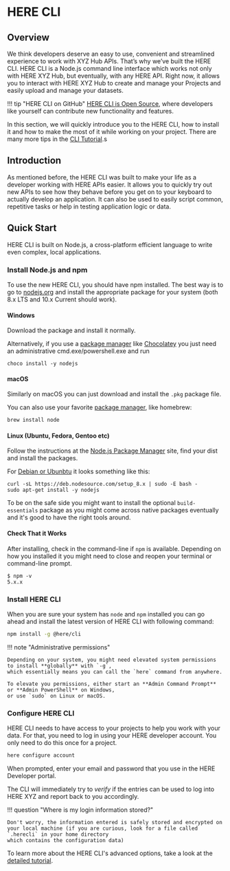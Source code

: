 # HERE CLI

## Overview

We think developers deserve an easy to use, convenient and streamlined experience to work with XYZ Hub APIs. That’s why we’ve built the HERE CLI. HERE CLI is a Node.js command line interface which works not only with HERE XYZ Hub, but eventually, with any HERE API. Right now, it allows you to interact with HERE XYZ Hub to create and manage your Projects and easily upload and manage your datasets.

<script id="asciicast-ohII9SQNs1RIuaSkfAO5UgHlX" src="https://asciinema.org/a/ohII9SQNs1RIuaSkfAO5UgHlX.js" async></script>

!!! tip "HERE CLI on GitHub"
    [HERE CLI is Open Source](https://github.com/heremaps/here-cli), where developers like yourself can contribute new functionality and features.

In this section, we will quickly introduce you to the HERE CLI, how to install it and how to make the
most of it while working on your project. There are many more tips in the [CLI Tutorial](https://developer.here.com/tutorials/using-the-xyz-cli/).s

## Introduction

As mentioned before, the HERE CLI was built to make your life as a developer working with HERE APIs
easier. It allows you to quickly try out new APIs to see how they behave before you get on to your
keyboard to actually develop an application. It can also be used to easily script common, repetitive
tasks or help in testing application logic or data.

## Quick Start

HERE CLI is built on Node.js, a cross-platform efficient language to write even complex, local applications.

### Install Node.js and npm

To use the new HERE CLI, you should have npm installed. The best way is to go to
[nodejs.org](https://nodejs.org/en/download/) and install the appropriate package for your
system (both 8.x LTS and 10.x Current should work).

#### Windows

Download the package and install it normally.

Alternatively, if you use a [package manager](https://nodejs.org/en/download/package-manager/#windows) like [Chocolatey](https://chocolatey.org/)
you just need an administrative cmd.exe/powershell.exe and run

```
choco install -y nodejs
```

#### macOS

Similarly on macOS you can just download and install the `.pkg` package file.

You can also use your favorite [package manager](https://nodejs.org/en/download/package-manager/#macos), like homebrew:

``` sh
brew install node
```


#### Linux (Ubuntu, Fedora, Gentoo etc)

Follow the instructions at the [Node.js Package Manager](https://nodejs.org/en/download/package-manager/) site, find your dist and install the packages.

For [Debian or Ubunbtu](https://nodejs.org/en/download/package-manager/#debian-and-ubuntu-based-linux-distributions)
it looks something like this:

```
curl -sL https://deb.nodesource.com/setup_8.x | sudo -E bash -
sudo apt-get install -y nodejs
```

To be on the safe side you might want to install the optional `build-essentials` package as you might come across
native packages eventually and it's good to have the right tools around.

#### Check That it Works

After installing, check in the command-line if `npm` is available. Depending on how you installed it you might need to close and reopen your terminal or command-line prompt.

```
$ npm -v
5.x.x
```


### Install HERE CLI

When you are sure your system has `node` and `npm` installed you can go ahead and install the latest
version of HERE CLI with following command:

``` sh
npm install -g @here/cli
```

!!! note "Administrative permissions"

    Depending on your system, you might need elevated system permissions to install **globally** with `-g`,
    which essentially means you can call the `here` command from anywhere.

    To elevate you permissions, either start an **Admin Command Prompt** or **Admin PowerShell** on Windows,
    or use `sudo` on Linux or macOS.

### Configure HERE CLI

HERE CLI needs to have access to your projects to help you work with your data. For that, you
need to log in using your HERE developer account. You only need to do this once for a project.

``` sh
here configure account
```

When prompted, enter your email and password that you use in the HERE Developer portal.

The CLI will immediately try to *verify* if the entries can be
used to log into HERE XYZ and report back to you accordingly.

!!! question "Where is my login information stored?"

    Don't worry, the information entered is safely stored and encrypted on your local machine (if you are curious, look for a file called `.herecli` in your home directory
    which contains the configuration data)
    
To learn more about the HERE CLI's advanced options, take a look at the [detailed tutorial](https://developer.here.com/tutorials/using-the-xyz-cli/).
